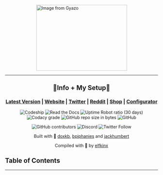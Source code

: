 <p><a href="https://gyazo.com/c16926425ba0d8e454c95c16e94c9818"><img src="https://i.gyazo.com/c16926425ba0d8e454c95c16e94c9818.png" alt="Image from Gyazo" width="299" style="display: block; margin-left: auto; margin-right: auto;" height="218" /></a></p>
<hr />
<h2 style="text-align: center;">💙Info + My Setup💙</h2>
<h3 style="text-align: center;"><a href="https://configure.ergodox-ez.com/layouts/KBOw/latest/0">Latest Version</a> |&nbsp;<a href="https://ergodox-ez.com/">Website</a> | <a href="https://twitter.com/ergodoxez">Twitter</a> | <a href="https://www.reddit.com/r/ergodox/">Reddit</a> | <a href="https://ergodox-ez.com/pages/customize">Shop</a> | <a href="https://configure.ergodox-ez.com/layouts/default/latest/0">Configurator</a></h3>
<p style="text-align: center;"><img alt="Codeship" src="https://img.shields.io/codeship/b9aa7070-2040-0137-f6c2-1e2b4f29ab56.svg?label=build&amp;logo=codeship&amp;style=for-the-badge" /> <img alt="Read the Docs" src="https://img.shields.io/readthedocs/ergodox.svg?logo=github&amp;style=for-the-badge" /> <img alt="Uptime Robot ratio (30 days)" src="https://img.shields.io/uptimerobot/ratio/m782080821-e4f43c6ecab13524d299c154.svg?logo=cloudflare&amp;logoColor=white&amp;style=for-the-badge" /> <img alt="Codacy grade" src="https://img.shields.io/codacy/grade/182637fd6f08472da92a7ea25100c6ef.svg?logo=codacy&amp;style=for-the-badge" /> <img alt="GitHub repo size in bytes" src="https://img.shields.io/github/repo-size/elfkinx/ergodox.svg?color=green&amp;logo=github&amp;style=for-the-badge" /> <img alt="GitHub" src="https://img.shields.io/github/license/elfkinx/ergodox.svg?color=green&amp;logo=eclipse&amp;style=for-the-badge" /></p>
<p style="text-align: center;"><img alt="GitHub contributors" src="https://img.shields.io/github/contributors/elfkinx/ergodox.svg?color=green&amp;logo=github&amp;style=for-the-badge" /> <img alt="Discord" src="https://img.shields.io/discord/440868230475677696.svg?logo=discord&amp;style=for-the-badge" /> <img alt="Twitter Follow" src="https://img.shields.io/twitter/follow/liamghealy.svg?logo=twitter&amp;logoColor=white&amp;style=for-the-badge" /></p>
<p style="text-align: center;">Built with&nbsp;💙 <a href="https://github.com/doxkb">doxkb</a>, <a href="http://bathroomepiphanies.com/">bpiphanies</a>&nbsp;and&nbsp;<a href="https://github.com/jackhumbert">jackhumbert</a></p>
<p style="text-align: center;">Compiled with&nbsp;💙 by <a href="https://github.com/elfkinx">elfkinx</a></p>
<h2 style="text-align: left;">Table of Contents</h2>
<hr />
<p></p>
